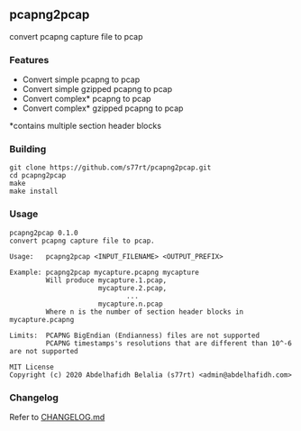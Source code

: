 ## pcapng2pcap
convert pcapng capture file to pcap

### Features
- Convert simple pcapng to pcap
- Convert simple gzipped pcapng to pcap
- Convert complex* pcapng to pcap
- Convert complex* gzipped pcapng to pcap

\*contains multiple section header blocks

### Building
```
git clone https://github.com/s77rt/pcapng2pcap.git
cd pcapng2pcap
make
make install
```

### Usage
```
pcapng2pcap 0.1.0
convert pcapng capture file to pcap.

Usage:   pcapng2pcap <INPUT_FILENAME> <OUTPUT_PREFIX>

Example: pcapng2pcap mycapture.pcapng mycapture
         Will produce mycapture.1.pcap,
                      mycapture.2.pcap,
                             ...      
                      mycapture.n.pcap
         Where n is the number of section header blocks in mycapture.pcapng

Limits:  PCAPNG BigEndian (Endianness) files are not supported
         PCAPNG timestamps's resolutions that are different than 10^-6 are not supported

MIT License
Copyright (c) 2020 Abdelhafidh Belalia (s77rt) <admin@abdelhafidh.com>
```

### Changelog
Refer to [CHANGELOG.md](https://github.com/s77rt/pcapng2pcap/blob/master/docs/CHANGELOG.md)
